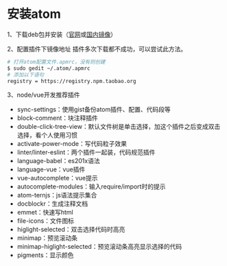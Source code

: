 # 安装atom

1、下载deb包并安装（[官网](https://atom.io)或[国内镜像](https://cnpmjs.org/mirrors/atom)）

2、配置插件下镜像地址
  插件多次下载都不成功，可以尝试此方法。
  ```bash
  # 打开atom配置文件.apmrc，没有则创建
  $ sudo gedit ~/.atom/.apmrc
  # 添加以下语句
  registry = https://registry.npm.taobao.org
  ```
3、node/vue开发推荐插件

- sync-settings：使用gist备份atom插件、配置、代码段等
- block-comment：块注释插件
- double-click-tree-view：默认文件树是单击选择，加这个插件之后变成双击选择，看个人使用习惯
- activate-power-mode：写代码粒子效果
- linter/linter-eslint：两个插件一起装，代码规范插件
- language-babel：es201x语法
- language-vue：vue插件
- vue-autocomplete：vue提示
- autocomplete-modules：输入require/import时的提示
- atom-ternjs：js语法提示集合
- docblockr：生成注释文档
- emmet：快速写html
- file-icons：文件图标
- higlight-selected：双击选择代码时高亮
- minimap：预览滚动条
- minimap-higlight-selected：预览滚动条高亮显示选择的代码
- pigments：显示颜色